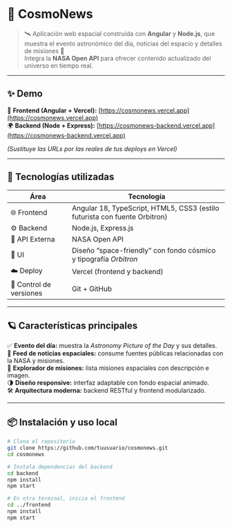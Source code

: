 # 🌌 CosmoNews

> 🛰️ Aplicación web espacial construida con **Angular** y **Node.js**, que muestra el evento astronómico del día, noticias del espacio y detalles de misiones 🚀  
> Integra la **NASA Open API** para ofrecer contenido actualizado del universo en tiempo real.

---

## ✨ Demo

🔗 **Frontend (Angular + Vercel):** [https://cosmonews.vercel.app](https://cosmonews.vercel.app)  
🌍 **Backend (Node + Express):** [https://cosmonews-backend.vercel.app](https://cosmonews-backend.vercel.app)

*(Sustituye las URLs por las reales de tus deploys en Vercel)*

---

## 🧠 Tecnologías utilizadas

| Área | Tecnología |
|------|-------------|
| 🌐 Frontend | Angular 18, TypeScript, HTML5, CSS3 (estilo futurista con fuente Orbitron) |
| ⚙️ Backend | Node.js, Express.js |
| 🚀 API Externa | NASA Open API |
| 🎨 UI | Diseño “space-friendly” con fondo cósmico y tipografía *Orbitron* |
| ☁️ Deploy | Vercel (frontend y backend) |
| 🔧 Control de versiones | Git + GitHub |

---

## 🪐 Características principales

✅ **Evento del día:** muestra la *Astronomy Picture of the Day* y sus detalles.  
📰 **Feed de noticias espaciales:** consume fuentes públicas relacionadas con la NASA y misiones.  
🧩 **Explorador de misiones:** lista misiones espaciales con descripción e imagen.  
🌗 **Diseño responsive:** interfaz adaptable con fondo espacial animado.  
🛠️ **Arquitectura moderna:** backend RESTful y frontend modularizado.

---

## 📦 Instalación y uso local

```bash
# Clona el repositorio
git clone https://github.com/tuusuario/cosmonews.git
cd cosmonews

# Instala dependencias del backend
cd backend
npm install
npm start

# En otra terminal, inicia el frontend
cd ../frontend
npm install
npm start
